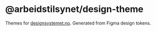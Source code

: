 # @arbeidstilsynet/design-theme

Themes for [designsystemet.no](https://www.designsystemet.no/). Generated from Figma design tokens.
